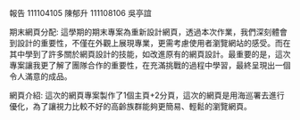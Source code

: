 報告
111104105 陳郁升
111108106 吳亭誼

期末網頁分配:
這學期的期末專案為重新設計網頁，透過本次作業，我們深刻體會到設計的重要性，不僅在外觀上展現專業，更需考慮使用者瀏覽網站的感受。而在其中學到了許多關於網頁設計的技能，如改進原有的網頁設計。最重要的是，這次專案讓我更了解了團隊合作的重要性，在充滿挑戰的過程中學習，最終呈現出一個令人滿意的成品。


網頁介紹:
這次的網頁專案製作了1個主頁+2分頁，這次的網頁是用海巡署去進行優化，為了讓視力比較不好的高齡族群能夠更簡易、輕鬆的瀏覽網頁。



